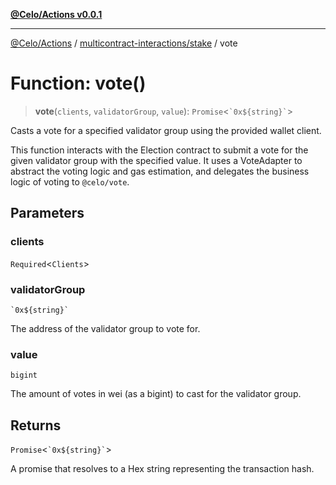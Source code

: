 [**@Celo/Actions v0.0.1**](../../../README.md)

***

[@Celo/Actions](../../../modules.md) / [multicontract-interactions/stake](../README.md) / vote

# Function: vote()

> **vote**(`clients`, `validatorGroup`, `value`): `Promise`\<`` `0x${string}` ``\>

Casts a vote for a specified validator group using the provided wallet client.

This function interacts with the Election contract to submit a vote for the given
validator group with the specified value. It uses a VoteAdapter to abstract the
voting logic and gas estimation, and delegates the business logic of voting to `@celo/vote`.

## Parameters

### clients

`Required`\<`Clients`\>

### validatorGroup

`` `0x${string}` ``

The address of the validator group to vote for.

### value

`bigint`

The amount of votes in wei (as a bigint) to cast for the validator group.

## Returns

`Promise`\<`` `0x${string}` ``\>

A promise that resolves to a Hex string representing the transaction hash.
